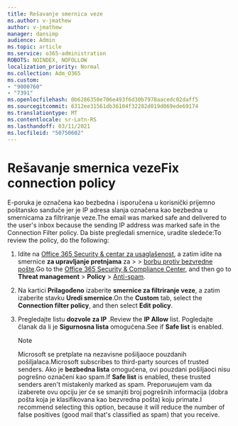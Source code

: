 ```yaml
---
title: Rešavanje smernica veze
ms.author: v-jmathew
author: v-jmathew
manager: dansimp
audience: Admin
ms.topic: article
ms.service: o365-administration
ROBOTS: NOINDEX, NOFOLLOW
localization_priority: Normal
ms.collection: Adm_O365
ms.custom:
- "9000760"
- "7391"
ms.openlocfilehash: 0b6286350e706e493f6d30b7978aacedc02daff5
ms.sourcegitcommit: 6312ee31561db36104f32282d019d069ede69174
ms.translationtype: MT
ms.contentlocale: sr-Latn-RS
ms.lasthandoff: 03/11/2021
ms.locfileid: "50750602"
---
```

# <a name="fix-connection-policy"></a><span data-ttu-id="140c9-102">Rešavanje smernica veze</span><span class="sxs-lookup"><span data-stu-id="140c9-102">Fix connection policy</span></span>

<span data-ttu-id="140c9-103">E-poruka je označena kao bezbedna i isporučena u korisnički prijemno poštansko sanduče jer je IP adresa slanja označena kao bezbedna u smernicama za filtriranje veze.</span><span class="sxs-lookup"><span data-stu-id="140c9-103">The email was marked safe and delivered to the user's inbox because the sending IP address was marked safe in the Connection Filter policy.</span></span> <span data-ttu-id="140c9-104">Da biste pregledali smernice, uradite sledeće:</span><span class="sxs-lookup"><span data-stu-id="140c9-104">To review the policy, do the following:</span></span>

1. <span data-ttu-id="140c9-105">Idite na [Office 365 Security & centar za usaglašenost](https://go.microsoft.com/fwlink/p/?linkid=2077143), a zatim idite na smernice **za upravljanje pretnjama** za  >    >  [borbu protiv bezvredne pošte](https://go.microsoft.com/fwlink/?linkid=2101518).</span><span class="sxs-lookup"><span data-stu-id="140c9-105">Go to the [Office 365 Security & Compliance Center](https://go.microsoft.com/fwlink/p/?linkid=2077143), and then go to **Threat management** > **Policy** > [Anti-spam](https://go.microsoft.com/fwlink/?linkid=2101518).</span></span>
2. <span data-ttu-id="140c9-106">Na kartici **Prilagođeno** izaberite **smernice za filtriranje veze**, a zatim izaberite stavku **Uredi smernice**.</span><span class="sxs-lookup"><span data-stu-id="140c9-106">On the **Custom** tab, select the **Connection filter policy**, and then select **Edit policy**.</span></span>
3. <span data-ttu-id="140c9-107">Pregledajte listu **dozvole za IP** .</span><span class="sxs-lookup"><span data-stu-id="140c9-107">Review the **IP Allow** list.</span></span> <span data-ttu-id="140c9-108">Pogledajte članak da li je **Sigurnosna lista** omogućena.</span><span class="sxs-lookup"><span data-stu-id="140c9-108">See if **Safe list** is enabled.</span></span>

    > [!NOTE]
    > <span data-ttu-id="140c9-109">Microsoft se pretplate na nezavisne pošiljaoce pouzdanih pošiljalaca.</span><span class="sxs-lookup"><span data-stu-id="140c9-109">Microsoft subscribes to third-party sources of trusted senders.</span></span> <span data-ttu-id="140c9-110">Ako je **bezbedna lista** omogućena, ovi pouzdani pošiljaoci nisu pogrešno označeni kao spam.</span><span class="sxs-lookup"><span data-stu-id="140c9-110">If **Safe list** is enabled, these trusted senders aren't mistakenly marked as spam.</span></span> <span data-ttu-id="140c9-111">Preporuиujem vam da izaberete ovu opciju jer će se smanjiti broj pogrešnih informacija (dobra pošta koja je klasifikovana kao bezvredna pošta) koju primate.</span><span class="sxs-lookup"><span data-stu-id="140c9-111">I recommend selecting this option, because it will reduce the number of false positives (good mail that's classified as spam) that you receive.</span></span>
